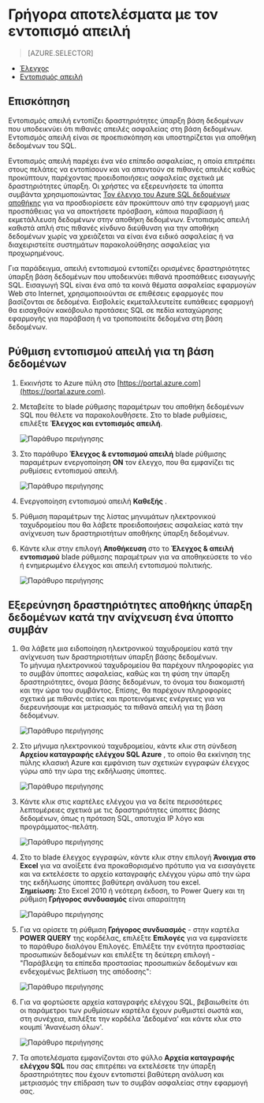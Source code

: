 <properties
   pageTitle="Γρήγορα αποτελέσματα με τον εντοπισμό απειλή αποθήκη δεδομένων SQL"
   description="Πώς μπορείτε να ξεκινήσετε με τον εντοπισμό απειλή"
   services="sql-data-warehouse"
   documentationCenter=""
   authors="lodipalm"
   manager="barbkess"
   editor=""/>

<tags
   ms.service="sql-data-warehouse"
   ms.devlang="NA"
   ms.topic="article"
   ms.tgt_pltfrm="NA"
   ms.workload="data-services"
   ms.date="09/24/2016"
   ms.author="lodipalm;sonyama;barbkess"/>


# <a name="get-started-with-threat-detection"></a>Γρήγορα αποτελέσματα με τον εντοπισμό απειλή

> [AZURE.SELECTOR]
- [Έλεγχος](sql-data-warehouse-auditing-overview.md)
- [Εντοπισμός απειλή](sql-data-warehouse-security-threat-detection.md)

## <a name="overview"></a>Επισκόπηση

Εντοπισμός απειλή εντοπίζει δραστηριότητες ύπαρξη βάση δεδομένων που υποδεικνύει ότι πιθανές απειλές ασφαλείας στη βάση δεδομένων. Εντοπισμός απειλή είναι σε προεπισκόπηση και υποστηρίζεται για αποθήκη δεδομένων του SQL.

Εντοπισμός απειλή παρέχει ένα νέο επίπεδο ασφαλείας, η οποία επιτρέπει στους πελάτες να εντοπίσουν και να απαντούν σε πιθανές απειλές καθώς προκύπτουν, παρέχοντας προειδοποιήσεις ασφαλείας σχετικά με δραστηριότητες ύπαρξη. Οι χρήστες να εξερευνήσετε τα ύποπτα συμβάντα χρησιμοποιώντας [Τον έλεγχο του Azure SQL δεδομένων αποθήκης](sql-data-warehouse-auditing-overview.md) για να προσδιορίσετε εάν προκύπτουν από την εφαρμογή μιας προσπάθειας για να αποκτήσετε πρόσβαση, κάποια παραβίαση ή εκμετάλλευση δεδομένων στην αποθήκη δεδομένων.
Εντοπισμός απειλή καθιστά απλή στις πιθανές κίνδυνο διεύθυνση για την αποθήκη δεδομένων χωρίς να χρειάζεται να είναι ένα ειδικό ασφαλείας ή να διαχειριστείτε συστημάτων παρακολούθησης ασφαλείας για προχωρημένους.

Για παράδειγμα, απειλή εντοπισμού εντοπίζει ορισμένες δραστηριότητες ύπαρξη βάση δεδομένων που υποδεικνύει πιθανά προσπάθειες εισαγωγής SQL. Εισαγωγή SQL είναι ένα από τα κοινά θέματα ασφαλείας εφαρμογών Web στο Internet, χρησιμοποιούνται σε επιθέσεις εφαρμογές που βασίζονται σε δεδομένα. Εισβολείς εκμεταλλευτείτε ευπάθειες εφαρμογή θα εισαχθούν κακόβουλο προτάσεις SQL σε πεδία καταχώρησης εφαρμογής για παράβαση ή να τροποποιείτε δεδομένα στη βάση δεδομένων.


## <a name="set-up-threat-detection-for-your-database"></a>Ρύθμιση εντοπισμού απειλή για τη βάση δεδομένων

1. Εκκινήστε το Azure πύλη στο [https://portal.azure.com](https://portal.azure.com).

2. Μεταβείτε το blade ρύθμισης παραμέτρων του αποθήκη δεδομένων SQL που θέλετε να παρακολουθήσετε. Στο το blade ρυθμίσεις, επιλέξτε **Έλεγχος και εντοπισμός απειλή**.

    ![Παράθυρο περιήγησης][1]

3. Στο παράθυρο **Έλεγχος & εντοπισμού απειλή** blade ρύθμισης παραμέτρων ενεργοποίηση **ON** τον έλεγχο, που θα εμφανίζει τις ρυθμίσεις εντοπισμού απειλή.

    ![Παράθυρο περιήγησης][2]

4. Ενεργοποίηση εντοπισμού απειλή **Καθεξής** .

5. Ρύθμιση παραμέτρων της λίστας μηνυμάτων ηλεκτρονικού ταχυδρομείου που θα λάβετε προειδοποιήσεις ασφαλείας κατά την ανίχνευση των δραστηριοτήτων αποθήκης ύπαρξη δεδομένων.

6. Κάντε κλικ στην επιλογή **Αποθήκευση** στο το **Έλεγχος & απειλή εντοπισμού** blade ρύθμισης παραμέτρων για να αποθηκεύσετε το νέο ή ενημερωμένο έλεγχος και απειλή εντοπισμού πολιτικής.

    ![Παράθυρο περιήγησης][3]


## <a name="explore-anomalous-data-warehouse-activities-upon-detection-of-a-suspicious-event"></a>Εξερεύνηση δραστηριότητες αποθήκης ύπαρξη δεδομένων κατά την ανίχνευση ένα ύποπτο συμβάν

1. Θα λάβετε μια ειδοποίηση ηλεκτρονικού ταχυδρομείου κατά την ανίχνευση των δραστηριοτήτων ύπαρξη βάσης δεδομένων. <br/>
Το μήνυμα ηλεκτρονικού ταχυδρομείου θα παρέχουν πληροφορίες για το συμβάν ύποπτες ασφαλείας, καθώς και τη φύση την ύπαρξη δραστηριότητες, όνομα βάσης δεδομένων, το όνομα του διακομιστή και την ώρα του συμβάντος. Επίσης, θα παρέχουν πληροφορίες σχετικά με πιθανές αιτίες και προτεινόμενες ενέργειες για να διερευνήσουμε και μετριασμός τα πιθανά απειλή για τη βάση δεδομένων.<br/>

    ![Παράθυρο περιήγησης][4]

2. Στο μήνυμα ηλεκτρονικού ταχυδρομείου, κάντε κλικ στη σύνδεση **Αρχείου καταγραφής ελέγχου SQL Azure** , το οποίο θα εκκίνηση της πύλης κλασική Azure και εμφάνιση των σχετικών εγγραφών έλεγχος γύρω από την ώρα της εκδήλωσης ύποπτες.

    ![Παράθυρο περιήγησης][5]

3. Κάντε κλικ στις καρτέλες ελέγχου για να δείτε περισσότερες λεπτομέρειες σχετικά με τις δραστηριότητες ύποπτες βάσης δεδομένων, όπως η πρόταση SQL, αποτυχία IP λόγο και προγράμματος-πελάτη.

    ![Παράθυρο περιήγησης][6]

4. Στο το blade έλεγχος εγγραφών, κάντε κλικ στην επιλογή **Άνοιγμα στο Excel** για να ανοίξετε ένα προκαθορισμένο πρότυπο για να εισαγάγετε και να εκτελέσετε το αρχείο καταγραφής ελέγχου γύρω από την ώρα της εκδήλωσης ύποπτες βαθύτερη ανάλυση του excel.<br/>
**Σημείωση:** Στο Excel 2010 ή νεότερη έκδοση, το Power Query και τη ρύθμιση **Γρήγορος συνδυασμός** είναι απαραίτητη

    ![Παράθυρο περιήγησης][7]

5. Για να ορίσετε τη ρύθμιση **Γρήγορος συνδυασμός** - στην καρτέλα **POWER QUERY** της κορδέλας, επιλέξτε **Επιλογές** για να εμφανίσετε το παράθυρο διαλόγου Επιλογές. Επιλέξτε την ενότητα προστασίας προσωπικών δεδομένων και επιλέξτε τη δεύτερη επιλογή - "Παράβλεψη τα επίπεδα προστασίας προσωπικών δεδομένων και ενδεχομένως βελτίωση της απόδοσης":

    ![Παράθυρο περιήγησης][8]

6. Για να φορτώσετε αρχεία καταγραφής ελέγχου SQL, βεβαιωθείτε ότι οι παράμετροι των ρυθμίσεων καρτέλα έχουν ρυθμιστεί σωστά και, στη συνέχεια, επιλέξτε την κορδέλα 'Δεδομένα' και κάντε κλικ στο κουμπί 'Ανανέωση όλων'.

    ![Παράθυρο περιήγησης][9]

7. Τα αποτελέσματα εμφανίζονται στο φύλλο **Αρχεία καταγραφής ελέγχου SQL** που σας επιτρέπει να εκτελέσετε την ύπαρξη δραστηριότητες που έχουν εντοπιστεί βαθύτερη ανάλυση και μετριασμός την επίδραση των το συμβάν ασφαλείας στην εφαρμογή σας.


<!--Image references-->
[1]: ./media/sql-data-warehouse-security-threat-detection/1_td_click_on_settings.png
[2]: ./media/sql-data-warehouse-security-threat-detection/2_td_turn_on_auditing.png
[3]: ./media/sql-data-warehouse-security-threat-detection/3_td_turn_on_threat_detection.png
[4]: ./media/sql-data-warehouse-security-threat-detection/4_td_email.png
[5]: ./media/sql-data-warehouse-security-threat-detection/5_td_audit_records.png
[6]: ./media/sql-data-warehouse-security-threat-detection/6_td_audit_record_details.png
[7]: ./media/sql-data-warehouse-security-threat-detection/7_td_audit_records_open_excel.png
[8]: ./media/sql-data-warehouse-security-threat-detection/8_td_excel_fast_combine.png
[9]: ./media/sql-data-warehouse-security-threat-detection/9_td_excel_parameters.png
